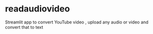 # readaudiovideo
Streamlit app to convert YouTube video , upload any audio or video and convert that to text
